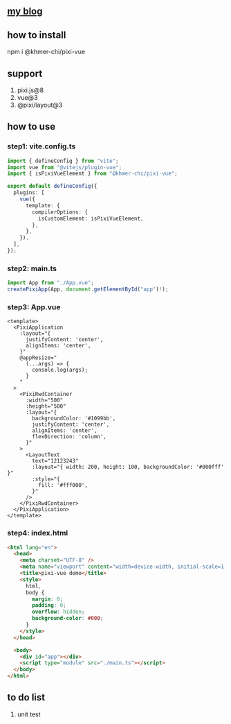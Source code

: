 ## [my blog](https://taiwan.im/article/release-open-source-pixi-vue.html)

## how to install

npm i @khmer-chi/pixi-vue

## support

1. pixi.js@8
2. vue@3
3. @pixi/layout@3

## how to use

### step1: vite.config.ts

```ts
import { defineConfig } from "vite";
import vue from "@vitejs/plugin-vue";
import { isPixiVueElement } from "@khmer-chi/pixi-vue";

export default defineConfig({
  plugins: [
    vue({
      template: {
        compilerOptions: {
          isCustomElement: isPixiVueElement,
        },
      },
    }),
  ],
});
```

### step2: main.ts

```ts
import App from "./App.vue";
createPixiApp(App, document.getElementById("app")!);
```

### step3: App.vue

```vue
<template>
  <PixiApplication
    :layout="{
      justifyContent: 'center',
      alignItems: 'center',
    }"
    @appResize="
      (...args) => {
        console.log(args);
      }
    "
  >
    <PixiRwdContainer
      :width="500"
      :height="500"
      :layout="{
        backgroundColor: '#1099bb',
        justifyContent: 'center',
        alignItems: 'center',
        flexDirection: 'column',
      }"
    >
      <LayoutText
        text="12123243"
        :layout="{ width: 200, height: 100, backgroundColor: '#000fff' }"
        :style="{
          fill: '#fff000',
        }"
      />
    </PixiRwdContainer>
  </PixiApplication>
</template>
```

### step4: index.html

```html
<html lang="en">
  <head>
    <meta charset="UTF-8" />
    <meta name="viewport" content="width=device-width, initial-scale=1.0" />
    <title>pixi-vue demo</title>
    <style>
      html,
      body {
        margin: 0;
        padding: 0;
        overflow: hidden;
        background-color: #000;
      }
    </style>
  </head>

  <body>
    <div id="app"></div>
    <script type="module" src="./main.ts"></script>
  </body>
</html>
```

## to do list

1. unit test
